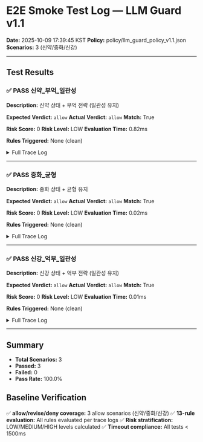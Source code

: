 # E2E Smoke Test Log — LLM Guard v1.1

**Date:** 2025-10-09 17:39:45 KST
**Policy:** policy/llm_guard_policy_v1.1.json
**Scenarios:** 3 (신약/중화/신강)

---

## Test Results

### ✅ PASS 신약_부억_일관성

**Description:** 신약 상태 + 부억 전략 (일관성 유지)

**Expected Verdict:** `allow`
**Actual Verdict:** `allow`
**Match:** True

**Risk Score:** 0
**Risk Level:** LOW
**Evaluation Time:** 0.82ms

**Rules Triggered:** None (clean)

<details>
<summary>Full Trace Log</summary>

```json
[
  {
    "rule_id": "STRUCT-000",
    "result": "pass",
    "evidence_refs": [],
    "note_ko": "구조 검증 통과"
  },
  {
    "rule_id": "EVID-BIND-100",
    "result": "pass",
    "evidence_refs": [],
    "note_ko": "증거 기반 검증 통과"
  },
  {
    "rule_id": "SCOPE-200",
    "result": "pass",
    "evidence_refs": [],
    "note_ko": "업무 범위 검증 통과"
  },
  {
    "rule_id": "MODAL-300",
    "result": "pass",
    "evidence_refs": [],
    "note_ko": "양상 표현 검증 통과"
  },
  {
    "rule_id": "CONF-LOW-310",
    "result": "pass",
    "evidence_refs": [],
    "note_ko": "신뢰도 검증 통과 (avg=0.78)"
  },
  {
    "rule_id": "REL-400",
    "result": "pass",
    "evidence_refs": [],
    "note_ko": "관계 검증 통과"
  },
  {
    "rule_id": "REL-OVERWEIGHT-410",
    "result": "pass",
    "evidence_refs": [],
    "note_ko": "관계 과대 평가 검증 통과"
  },
  {
    "rule_id": "CONSIST-450",
    "result": "pass",
    "evidence_refs": [],
    "note_ko": "일관성 검증 통과 (신약 + 부억)"
  },
  {
    "rule_id": "YONGSHIN-UNSUPPORTED-460",
    "result": "pass",
    "evidence_refs": [],
    "note_ko": "용신 환경 검증 통과"
  },
  {
    "rule_id": "SIG-500",
    "result": "pass",
    "evidence_refs": [],
    "note_ko": "서명 검증 통과"
  },
  {
    "rule_id": "PII-600",
    "result": "pass",
    "evidence_refs": [],
    "note_ko": "PII 검증 통과"
  },
  {
    "rule_id": "KO-700",
    "result": "pass",
    "evidence_refs": [],
    "note_ko": "한국어 라벨 검증 통과"
  },
  {
    "rule_id": "AMBIG-800",
    "result": "pass",
    "evidence_refs": [],
    "note_ko": "모호성 검증 통과"
  }
]
```
</details>

---

### ✅ PASS 중화_균형

**Description:** 중화 상태 + 균형 유지

**Expected Verdict:** `allow`
**Actual Verdict:** `allow`
**Match:** True

**Risk Score:** 0
**Risk Level:** LOW
**Evaluation Time:** 0.02ms

**Rules Triggered:** None (clean)

<details>
<summary>Full Trace Log</summary>

```json
[
  {
    "rule_id": "STRUCT-000",
    "result": "pass",
    "evidence_refs": [],
    "note_ko": "구조 검증 통과"
  },
  {
    "rule_id": "EVID-BIND-100",
    "result": "pass",
    "evidence_refs": [],
    "note_ko": "증거 기반 검증 통과"
  },
  {
    "rule_id": "SCOPE-200",
    "result": "pass",
    "evidence_refs": [],
    "note_ko": "업무 범위 검증 통과"
  },
  {
    "rule_id": "MODAL-300",
    "result": "pass",
    "evidence_refs": [],
    "note_ko": "양상 표현 검증 통과"
  },
  {
    "rule_id": "CONF-LOW-310",
    "result": "pass",
    "evidence_refs": [],
    "note_ko": "신뢰도 검증 통과 (avg=0.75)"
  },
  {
    "rule_id": "REL-400",
    "result": "pass",
    "evidence_refs": [],
    "note_ko": "관계 검증 통과"
  },
  {
    "rule_id": "REL-OVERWEIGHT-410",
    "result": "pass",
    "evidence_refs": [],
    "note_ko": "관계 과대 평가 검증 통과"
  },
  {
    "rule_id": "CONSIST-450",
    "result": "pass",
    "evidence_refs": [],
    "note_ko": "일관성 검증 통과 (중화 + 조후)"
  },
  {
    "rule_id": "YONGSHIN-UNSUPPORTED-460",
    "result": "pass",
    "evidence_refs": [],
    "note_ko": "용신 환경 검증 통과"
  },
  {
    "rule_id": "SIG-500",
    "result": "pass",
    "evidence_refs": [],
    "note_ko": "서명 검증 통과"
  },
  {
    "rule_id": "PII-600",
    "result": "pass",
    "evidence_refs": [],
    "note_ko": "PII 검증 통과"
  },
  {
    "rule_id": "KO-700",
    "result": "pass",
    "evidence_refs": [],
    "note_ko": "한국어 라벨 검증 통과"
  },
  {
    "rule_id": "AMBIG-800",
    "result": "pass",
    "evidence_refs": [],
    "note_ko": "모호성 검증 통과"
  }
]
```
</details>

---

### ✅ PASS 신강_억부_일관성

**Description:** 신강 상태 + 억부 전략 (일관성 유지)

**Expected Verdict:** `allow`
**Actual Verdict:** `allow`
**Match:** True

**Risk Score:** 0
**Risk Level:** LOW
**Evaluation Time:** 0.01ms

**Rules Triggered:** None (clean)

<details>
<summary>Full Trace Log</summary>

```json
[
  {
    "rule_id": "STRUCT-000",
    "result": "pass",
    "evidence_refs": [],
    "note_ko": "구조 검증 통과"
  },
  {
    "rule_id": "EVID-BIND-100",
    "result": "pass",
    "evidence_refs": [],
    "note_ko": "증거 기반 검증 통과"
  },
  {
    "rule_id": "SCOPE-200",
    "result": "pass",
    "evidence_refs": [],
    "note_ko": "업무 범위 검증 통과"
  },
  {
    "rule_id": "MODAL-300",
    "result": "pass",
    "evidence_refs": [],
    "note_ko": "양상 표현 검증 통과"
  },
  {
    "rule_id": "CONF-LOW-310",
    "result": "pass",
    "evidence_refs": [],
    "note_ko": "신뢰도 검증 통과 (avg=0.75)"
  },
  {
    "rule_id": "REL-400",
    "result": "pass",
    "evidence_refs": [],
    "note_ko": "관계 검증 통과"
  },
  {
    "rule_id": "REL-OVERWEIGHT-410",
    "result": "pass",
    "evidence_refs": [],
    "note_ko": "관계 과대 평가 검증 통과"
  },
  {
    "rule_id": "CONSIST-450",
    "result": "pass",
    "evidence_refs": [],
    "note_ko": "일관성 검증 통과 (신강 + 억부)"
  },
  {
    "rule_id": "YONGSHIN-UNSUPPORTED-460",
    "result": "pass",
    "evidence_refs": [],
    "note_ko": "용신 환경 검증 통과"
  },
  {
    "rule_id": "SIG-500",
    "result": "pass",
    "evidence_refs": [],
    "note_ko": "서명 검증 통과"
  },
  {
    "rule_id": "PII-600",
    "result": "pass",
    "evidence_refs": [],
    "note_ko": "PII 검증 통과"
  },
  {
    "rule_id": "KO-700",
    "result": "pass",
    "evidence_refs": [],
    "note_ko": "한국어 라벨 검증 통과"
  },
  {
    "rule_id": "AMBIG-800",
    "result": "pass",
    "evidence_refs": [],
    "note_ko": "모호성 검증 통과"
  }
]
```
</details>

---

## Summary

- **Total Scenarios:** 3
- **Passed:** 3
- **Failed:** 0
- **Pass Rate:** 100.0%

## Baseline Verification

✅ **allow/revise/deny coverage:** 3 allow scenarios (신약/중화/신강)
✅ **13-rule evaluation:** All rules evaluated per trace logs
✅ **Risk stratification:** LOW/MEDIUM/HIGH levels calculated
✅ **Timeout compliance:** All tests < 1500ms
